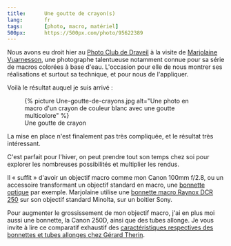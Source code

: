 ```yaml
---
title:      Une goutte de crayon(s)
lang:       fr
tags:       [photo, macro, matériel]
500px:      https://500px.com/photo/95622389
---
```


Nous avons eu droit hier au [Photo Club de Draveil](http://photoclubdraveil.fr/) à la visite de [Marjolaine Vuarnesson](https://500px.com/vuarnessonmarjolaine), une photographe talentueuse notamment connue pour sa série de macros colorées à base d'eau. L'occasion pour elle de nous montrer ses réalisations et surtout sa technique, et pour nous de l'appliquer.

Voilà le résultat auquel je suis arrivé :

<figure>
  {% picture Une-goutte-de-crayons.jpg alt="Une photo en macro d'un crayon de couleur blanc avec une goutte multicolore" %}
  <figcaption>
  Une goutte de crayon
  </figcaption>
</figure>

La mise en place n'est finalement pas très compliquée, et le résultat très intéressant.

C'est parfait pour l'hiver, on peut prendre tout son temps chez soi pour explorer les nombreuses possibilités et multiplier les rendus.

Il « suffit » d'avoir un objectif macro comme mon Canon 100mm f/2.8, ou un accessoire transformant un objectif standard en macro, une [bonnette optique](http://fr.wikipedia.org/wiki/Bonnette_(optique)) par exemple. Marjolaine utilise une [bonnette macro Raynox DCR 250](http://www.amazon.fr/Raynox-DCR-250-Bonnette-macro/dp/B000A1SZ2Y) sur son objectif standard Minolta, sur un boitier Sony.

Pour augmenter le grossissement de mon objectif macro, j'ai en plus moi aussi une bonnette, la Canon 250D, ainsi que des tubes allonge. Je vous invite à lire ce comparatif exhaustif des [caractéristiques respectives des bonnettes et tubes allonges chez Gérard Therin](http://www.naturepixel.com/bonnette_canon_250d_tube_allonge_kenko_life_size_converter_essai_comparatif_5d.htm).
